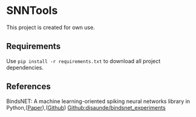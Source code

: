 # SNNTools
This project is created for own use.

## Requirements
Use `pip install -r requirements.txt` to download all project dependencies.

## References
BindsNET: A machine learning-oriented spiking neural networks library in Python,([Paper](https://arxiv.org/abs/1806.01423)),([Github](https://github.com/Hananel-Hazan/bindsnet))
[Github:djsaunde/bindsnet_experiments](https://github.com/djsaunde/bindsnet_experiments)